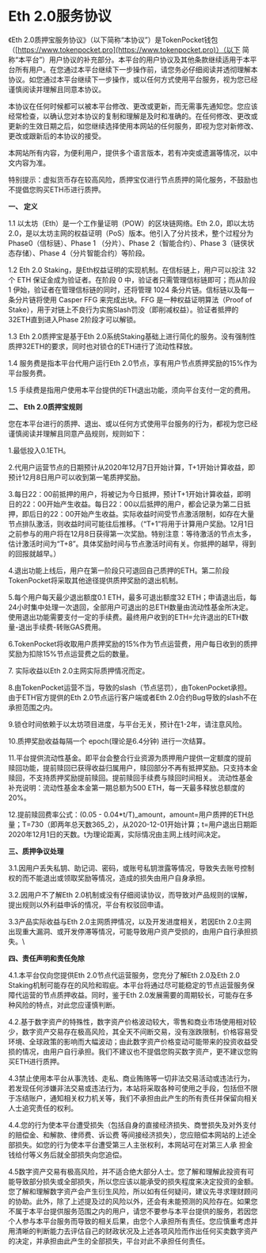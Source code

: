 # Eth 2.0服务协议

《Eth 2.0质押宝服务协议》（以下简称“本协议”）是TokenPocket钱包（[https://www.tokenpocket.pro](https://www.tokenpocket.pro)）（以下 简称“本平台”）用户协议的补充部分。本平台的用户协议及其他条款继续适用于本平台所有用户。在您通过本平台继续下一步操作前，请您务必仔细阅读并透彻理解本协议。如您通过本平台继续下一步操作，或以任何方式使用平台服务，视为您已经谨慎阅读并理解且同意本协议。

本协议在任何时候都可以被本平台修改、更改或更新，而无需事先通知您。您应该经常检查，以确认您对本协议的复制和理解是及时和准确的。在任何修改、更改或更新的生效日期之后，如您继续选择使用本网站的任何服务，即视为您对新修改、更改或跟新后的本协议的接受。

本网站所有内容，为便利用户，提供多个语言版本，若有冲突或遗漏等情况，以中文内容为准。



特别提示：虚拟货币存在较高风险，质押宝仅进行节点质押的简化服务，不鼓励也不提倡您购买ETH币进行质押。



**一、 定义**

1.1 以太坊（Eth）是一个工作量证明（POW）的区块链网络。Eth 2.0，即以太坊2.0，是以太坊主网的权益证明（PoS）版本。他引入了分片技术，整个过程分为 Phase0（信标链）、Phase 1 （分片）、Phase 2（智能合约）、Phase 3（链侠状态存储）、Phase 4（分片智能合约）等阶段。

1.2 Eth 2.0 Staking，是Eth权益证明的实现机制。在信标链上，用户可以投注 32 个 ETH 保证金成为验证者。在阶段 0 中，验证者只需管理信标链即可；而从阶段 1 伊始，验证者在管理信标链的同时，还将管理 1024 条分片链。信标链以及每一条分片链将使用 Casper FFG 来完成出块。FFG 是一种权益证明算法（Proof of Stake），用于对链上不良行为实施Slash罚没（即削减权益）。验证者抵押的32ETH直到进入Phase 2阶段才可以解锁。

1.3 Eth 2.0质押宝是基于Eth 2.0系统Staking基础上进行简化的服务。没有强制性质押32ETH的要求，同时也对锁仓的ETH进行了流动性释放。

1.4 服务费是指本平台代用户运行Eth 2.0节点，享有用户节点质押奖励的15%作为平台服务费。

1.5 手续费是指用户使用本平台提供的ETH退出功能，须向平台支付一定的费用。



**二、 Eth 2.0质押宝规则**

您在本平台进行的质押、退出、或以任何方式使用平台服务的行为，都视为您已经谨慎阅读并理解且同意产品规则，规则如下：

1.最低投入0.1ETH。

2.代用户运营节点的日期预计从2020年12月7日开始计算，T+1开始计算收益，即预计12月8日用户可以收到第一笔质押奖励。&#x20;

3.每日22：00前抵押的用户，将被记为今日抵押，预计T+1开始计算收益，即明日的22：00开始产生收益。每日22：00以后抵押的用户，都会记录为第二日抵押，即后日的22：00开始产生收益。实际收益时间受节点激活限制，如存在大量节点排队激活，则收益时间可能往后推移。（“T+1”将用于计算用户奖励。12月1日之前参与的用户将在12月8日获得第一次奖励。特别注意：等待激活的节点太多，估计激活时间为“T+8”。具体奖励时间与节点激活时间有关。你抵押的越早，得到的回报就越早。）&#x20;

4.退出功能上线后，用户在第一阶段只可退回自己质押的ETH。第二阶段TokenPocket将采取其他途径提供质押奖励的退出机制。

5.每个用户每天最少退出额度0.1 ETH，最多可退出额度32 ETH；申请退出后，每24小时集中处理一次退回，全部用户可退出的总ETH数量由流动性基金所决定。使用退出功能需要支付一定的手续费。最终用户收到的ETH=允许退出的ETH数量-退出手续费-转账GAS费用。&#x20;

6.TokenPocket将收取用户质押奖励的15%作为节点运营费，用户每日收到的质押奖励为扣除15%节点运营费之后的数量。&#x20;

7\. 实际收益以Eth 2.0主网实际质押情况而定。&#x20;

8.由TokenPocket运营不当，导致的slash（节点惩罚），由TokenPocket承担。由于ETH官方提供的Eth 2.0节点运行客户端或者Eth 2.0合约Bug导致的slash不在承担范围之内。&#x20;

9.锁仓时间依赖于以太坊项目进度，与平台无关，预计在1-2年，请注意风险。&#x20;

10.质押奖励收益每隔一个 epoch(理论是6.4分钟) 进行一次结算。&#x20;

11.平台提供流动性基金。即平台会整合行业资源为质押用户提供一定额度的提前赎回功能，提前赎回已获得收益归属用户，赎回部分不再有抵押奖励。只支持本金赎回，不支持质押奖励提前赎回。提前赎回手续费与赎回时间相关。 流动性基金补充说明：流动性基金本金第一期总额为500 ETH，每一天最多释放总额度的 20%。&#x20;

12.提前赎回费率公式：(0.05 - 0.04\*t/T)_amount，amount=用户质押的ETH总量；T=730（即两年总天数365_2），从2020-12-01开始计算；t=用户退出日期距 2020年12月1日的天数。t为理论距离，实际情况由主网上线时间决定。



**三、质押争议处理**

3.1.因用户丢失私钥、助记词、密码，或账号私钥泄露等情况，导致失去账号控制权的而不能退出或领取奖励等情况，造成的损失由用户自身承担。

3.2.因用户不了解Eth 2.0机制或没有仔细阅读协议，而导致对产品规则的误解，提出规则以外利益申诉的情况，平台有权驳回申请。

3.3产品实际收益与Eth 2.0主网质押情况，以及开发进度相关，若因Eth 2.0主网出现重大漏洞、或开发停滞等情况，可能导致用户资产受损的，由用户自行承担损失。\


**四、责任声明和责任免除**

4.1.本平台仅向您提供Eth 2.0节点代运营服务，您充分了解Eth 2.0及Eth 2.0 Staking机制可能存在的风险和瑕疵。本平台将通过尽可能稳定的节点运营服务保障代运营的节点质押收益。同时，鉴于Eth 2.0发展需要的周期较长，可能存在多种风险的特点，对此您应谨慎判断。

4.2.基于数字资产的特殊性，数字资产价格波动较大，零售和商业市场使用相对较少，数字资产交易存在极高风险，其全天不间断交易，没有涨跌限制，价格容易受环境、全球政策的影响而大幅波动；由此数字资产价格变动可能带来的投资收益受损的情况，由用户自行承担。我们不建议也不提倡您购买数字资产，更不建议您购买ETH进行质押。

4.3禁止使用本平台从事洗钱、走私、商业贿赂等一切非法交易活动或违法行为，若发现任何涉嫌非法交易或违法行为，本站将采取各种可使用之手段，包括但不限于冻结账户，通知相关权力机关等，我们不承担由此产生的所有责任并保留向相关人士追究责任的权利。

4.4.您的行为使本平台遭受损失（包括自身的直接经济损失、商誉损失及对外支付的赔偿金、和解款、律师费、诉讼费 等间接经济损失），您应赔偿本网站的上述全部损失。如您的行为使本平台遭受第三人主张权利，本网站可在对第三人承 担金钱给付等义务后就全部损失向您追偿。

4.5数字资产交易有极高风险，并不适合绝大部分人士。您了解和理解此投资有可能导致部分损失或全部损失，所以您应该以能承受的损失程度来决定投资的金额。您了解和理解数字资产会产生衍生风险，所以如有任何疑问，建议先寻求理财顾问的协助。此外，除了上述提及过的风险以外，还会有未能预测的风险存在。如果您不属于本平台提供服务范围之内的用户，请您不要参与本平台提供的服务，若因您个人参与本平台服务而导致的相关后果，由您个人承担所有责任。您应慎重考虑并用清晰的判断能力去评估自己的财政状况及上述各项风险而作出任何买卖数字资产的决定，并承担由此产生的全部损失，平台对此不承担任何责任。
